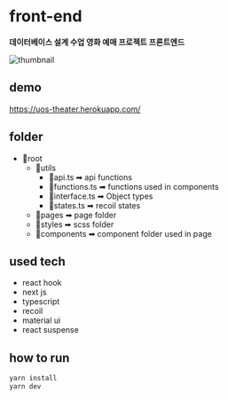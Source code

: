 # front-end

**데이터베이스 설계 수업 영화 예매 프로젝트 프론트엔드**

![thumbnail](./thumb.gif)

## demo

<https://uos-theater.herokuapp.com/>

## folder

- 📁root
  - 📁utils 
    - 📄api.ts ➡ api functions
    - 📄functions.ts ➡ functions used in components
    - 📄interface.ts ➡ Object types
    - 📄states.ts ➡ recoil states
  - 📁pages ➡ page folder
  - 📁styles ➡ scss folder
  - 📁components ➡ component folder used in page

## used tech

- react hook
- next js
- typescript
- recoil
- material ui
- react suspense

## how to run

```sh
yarn install
yarn dev
```
